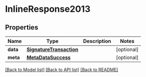 # InlineResponse2013

## Properties
Name | Type | Description | Notes
------------ | ------------- | ------------- | -------------
**data** | [**SignatureTransaction**](SignatureTransaction.md) |  | [optional] 
**meta** | [**MetaDataSuccess**](MetaDataSuccess.md) |  | [optional] 

[[Back to Model list]](../README.md#documentation-for-models) [[Back to API list]](../README.md#documentation-for-api-endpoints) [[Back to README]](../README.md)



